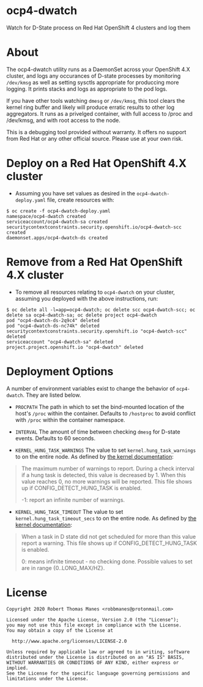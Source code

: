 # ocp4-dwatch
Watch for D-State process on Red Hat OpenShift 4 clusters and log them

# About
The ocp4-dwatch utility runs as a DaemonSet across your OpenShift 4.X cluster, and logs any occurances of D-state processes by monitoring `/dev/kmsg` as well as setting sysctls appropriate for produccing more logging.  It prints stacks and logs as appropriate to the pod logs.

If you have other tools watching `dmesg` or `/dev/kmsg`, this tool clears the kernel ring buffer and likely will produce erratic results to other log aggregators.  It runs as a privelged container, with full access to /proc and /dev/kmsg, and with root access to the node.

This is a debugging tool provided without warranty.  It offers no support from Red Hat or any other official source.  Please use at your own risk.

# Deploy on a Red Hat OpenShift 4.X cluster
- Assuming you have set values as desired in the `ocp4-dwatch-deploy.yaml` file, create resources with:
```
$ oc create -f ocp4-dwatch-deploy.yaml
namespace/ocp4-dwatch created
serviceaccount/ocp4-dwatch-sa created
securitycontextconstraints.security.openshift.io/ocp4-dwatch-scc created
daemonset.apps/ocp4-dwatch-ds created
```

# Remove from a Red Hat OpenShift 4.X cluster
- To remove all resources relating to `ocp4-dwatch` on your cluster, assuming you deployed with the above instructions, run:
```
$ oc delete all -l=app=ocp4-dwatch; oc delete scc ocp4-dwatch-scc; oc delete sa ocp4-dwatch-sa; oc delete project ocp4-dwatch
pod "ocp4-dwatch-ds-2q9c4" deleted
pod "ocp4-dwatch-ds-nc74k" deleted
securitycontextconstraints.security.openshift.io "ocp4-dwatch-scc" deleted
serviceaccount "ocp4-dwatch-sa" deleted
project.project.openshift.io "ocp4-dwatch" deleted
```

# Deployment Options
A number of environment variables exist to change the behavior of `ocp4-dwatch`.  They are listed below.
- `PROCPATH`
The path in which to set the bind-mounted location of the host's `/proc` within the container.  Defaults to `/hostproc` to avoid conflict with `/proc` within the container namespace.

- `INTERVAL`
The amount of time between checking `dmesg` for D-state events.  Defaults to 60 seconds.

- `KERNEL_HUNG_TASK_WARNINGS`
The value to set `kernel.hung_task_warnings` to on the entire node.  As defined by [the kernel documentation](https://www.kernel.org/doc/Documentation/sysctl/kernel.txt):

> The maximum number of warnings to report. During a check interval
> if a hung task is detected, this value is decreased by 1.
> When this value reaches 0, no more warnings will be reported.
> This file shows up if CONFIG_DETECT_HUNG_TASK is enabled.
> 
> -1: report an infinite number of warnings.

- `KERNEL_HUNG_TASK_TIMEOUT`
The value to set `kernel.hung_task_timeout_secs` to on the entire node.  As defined by [the kernel documentation](https://www.kernel.org/doc/Documentation/sysctl/kernel.txt):

> When a task in D state did not get scheduled
> for more than this value report a warning.
> This file shows up if CONFIG_DETECT_HUNG_TASK is enabled.
> 
> 0: means infinite timeout - no checking done.
> Possible values to set are in range {0..LONG_MAX/HZ}.

# License
    Copyright 2020 Robert Thomas Manes <robbmanes@protonmail.com>

    Licensed under the Apache License, Version 2.0 (the "License");
    you may not use this file except in compliance with the License.
    You may obtain a copy of the License at

      http://www.apache.org/licenses/LICENSE-2.0

    Unless required by applicable law or agreed to in writing, software
    distributed under the License is distributed on an "AS IS" BASIS,
    WITHOUT WARRANTIES OR CONDITIONS OF ANY KIND, either express or implied.
    See the License for the specific language governing permissions and
    limitations under the License.
